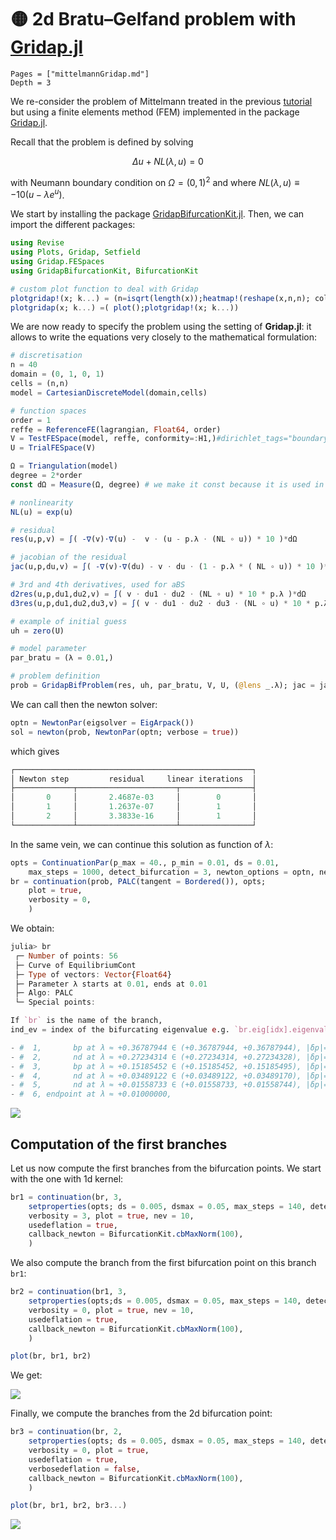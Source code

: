 # 🟡 2d Bratu–Gelfand problem with [Gridap.jl](https://github.com/gridap/Gridap.jl)

```@contents
Pages = ["mittelmannGridap.md"]
Depth = 3
```

We re-consider the problem of Mittelmann treated in the previous [tutorial](https://bifurcationkit.github.io/BifurcationKitDocs.jl/dev/tutorials/mittelmannAuto/#Automatic-diagram-of-2d-Bratu%E2%80%93Gelfand-problem-(Intermediate)) but using a finite elements method (FEM) implemented in the package [Gridap.jl](https://github.com/gridap/Gridap.jl).

Recall that the problem is defined by solving

$$\Delta u +NL(\lambda,u) = 0$$

with Neumann boundary condition on $\Omega = (0,1)^2$ and where $NL(\lambda,u)\equiv-10(u-\lambda e^u)$.

We start by installing the package [GridapBifurcationKit.jl](https://github.com/rveltz/GridapBifurcationKit). Then, we can import the different packages:

```julia
using Revise
using Plots, Gridap, Setfield
using Gridap.FESpaces
using GridapBifurcationKit, BifurcationKit

# custom plot function to deal with Gridap
plotgridap!(x; k...) = (n=isqrt(length(x));heatmap!(reshape(x,n,n); color=:viridis, k...))
plotgridap(x; k...) =( plot();plotgridap!(x; k...))
```
We are now ready to specify the problem using the setting of **Gridap.jl**: it allows to write the equations very closely to the mathematical formulation:

```julia
# discretisation
n = 40
domain = (0, 1, 0, 1)
cells = (n,n)
model = CartesianDiscreteModel(domain,cells)

# function spaces
order = 1
reffe = ReferenceFE(lagrangian, Float64, order)
V = TestFESpace(model, reffe, conformity=:H1,)#dirichlet_tags="boundary")
U = TrialFESpace(V)

Ω = Triangulation(model)
degree = 2*order
const dΩ = Measure(Ω, degree) # we make it const because it is used in res

# nonlinearity
NL(u) = exp(u)

# residual
res(u,p,v) = ∫( -∇(v)⋅∇(u) -  v ⋅ (u - p.λ ⋅ (NL ∘ u)) * 10 )*dΩ

# jacobian of the residual
jac(u,p,du,v) = ∫( -∇(v)⋅∇(du) - v ⋅ du ⋅ (1 - p.λ * ( NL ∘ u)) * 10 )*dΩ

# 3rd and 4th derivatives, used for aBS
d2res(u,p,du1,du2,v) = ∫( v ⋅ du1 ⋅ du2 ⋅ (NL ∘ u) * 10 * p.λ )*dΩ
d3res(u,p,du1,du2,du3,v) = ∫( v ⋅ du1 ⋅ du2 ⋅ du3 ⋅ (NL ∘ u) * 10 * p.λ )*dΩ

# example of initial guess
uh = zero(U)

# model parameter
par_bratu = (λ = 0.01,)

# problem definition
prob = GridapBifProblem(res, uh, par_bratu, V, U, (@lens _.λ); jac = jac, d2res = d2res, d3res = d3res, plot_solution = (x,p; k...) -> plotgridap!(x;  k...))
```

We can call then the newton solver:

```julia
optn = NewtonPar(eigsolver = EigArpack())
sol = newton(prob, NewtonPar(optn; verbose = true))
```

which gives

```julia
┌─────────────────────────────────────────────────────┐
│ Newton step         residual     linear iterations  │
├─────────────┬──────────────────────┬────────────────┤
│       0     │       2.4687e-03     │        0       │
│       1     │       1.2637e-07     │        1       │
│       2     │       3.3833e-16     │        1       │
└─────────────┴──────────────────────┴────────────────┘
```

In the same vein, we can continue this solution as function of $\lambda$:

```julia
opts = ContinuationPar(p_max = 40., p_min = 0.01, ds = 0.01,
	max_steps = 1000, detect_bifurcation = 3, newton_options = optn, nev = 20)
br = continuation(prob, PALC(tangent = Bordered()), opts;
	plot = true,
	verbosity = 0,
	)
```

We obtain:

```julia
julia> br
 ┌─ Number of points: 56
 ├─ Curve of EquilibriumCont
 ├─ Type of vectors: Vector{Float64}
 ├─ Parameter λ starts at 0.01, ends at 0.01
 ├─ Algo: PALC
 └─ Special points:

If `br` is the name of the branch,
ind_ev = index of the bifurcating eigenvalue e.g. `br.eig[idx].eigenvals[ind_ev]`

- #  1,       bp at λ ≈ +0.36787944 ∈ (+0.36787944, +0.36787944), |δp|=1e-12, [converged], δ = ( 1,  0), step =  13, eigenelements in eig[ 14], ind_ev =   1
- #  2,       nd at λ ≈ +0.27234314 ∈ (+0.27234314, +0.27234328), |δp|=1e-07, [converged], δ = ( 2,  0), step =  21, eigenelements in eig[ 22], ind_ev =   3
- #  3,       bp at λ ≈ +0.15185452 ∈ (+0.15185452, +0.15185495), |δp|=4e-07, [converged], δ = ( 1,  0), step =  29, eigenelements in eig[ 30], ind_ev =   4
- #  4,       nd at λ ≈ +0.03489122 ∈ (+0.03489122, +0.03489170), |δp|=5e-07, [converged], δ = ( 2,  0), step =  44, eigenelements in eig[ 45], ind_ev =   6
- #  5,       nd at λ ≈ +0.01558733 ∈ (+0.01558733, +0.01558744), |δp|=1e-07, [converged], δ = ( 2,  0), step =  51, eigenelements in eig[ 52], ind_ev =   8
- #  6, endpoint at λ ≈ +0.01000000,                                                                     step =  55
```

![](fig1gridap.png)


## Computation of the first branches

Let us now compute the first branches from the bifurcation points. We start with the one with 1d kernel:

```julia
br1 = continuation(br, 3,
	setproperties(opts; ds = 0.005, dsmax = 0.05, max_steps = 140, detect_bifurcation = 3);
	verbosity = 3, plot = true, nev = 10,
	usedeflation = true,
	callback_newton = BifurcationKit.cbMaxNorm(100),
	)
```

We also compute the branch from the first bifurcation point on this branch `br1`:

```julia
br2 = continuation(br1, 3,
	setproperties(opts;ds = 0.005, dsmax = 0.05, max_steps = 140, detect_bifurcation = 3);
	verbosity = 0, plot = true, nev = 10,
	usedeflation = true,
	callback_newton = BifurcationKit.cbMaxNorm(100),
	)

plot(br, br1, br2)
```

We get:

![](fig2gridap.png)

Finally, we compute the branches from the 2d bifurcation point:

```julia
br3 = continuation(br, 2,
	setproperties(opts; ds = 0.005, dsmax = 0.05, max_steps = 140, detect_bifurcation = 0);
	verbosity = 0, plot = true,
	usedeflation = true,
	verbosedeflation = false,
	callback_newton = BifurcationKit.cbMaxNorm(100),
	)

plot(br, br1, br2, br3...)
```

![](fig3gridap.png)
